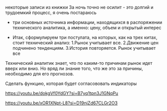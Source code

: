 некоторые записи из книжки 
За ночь точно не осилит - это долгий и трудоемкий процесс, я очень постараюсь 


- три основных источника
информации, находящихся в распоряжении технического аналитика, а именно: цену, объем и
открытый интерес

- Итак, сформулируем три постулата, на которых, как на трех китах, стоит технический
анализ:
1.Рынок учитывает все.
2.Движение цен подчинено тенденциям.
3.История повторяется.
Рынок учитывает все


Технический аналитик знает, что по каким-то причинам рынок идет вверх или вниз.
Но вряд ли знание того, что же это за причины, необходимо для его прогнозов.


Сделать функцию, которая будет согласововать индикаторы 



https://youtu.be/dokgVf0YdGY?si=B7yq1tpn3J1GNqPu


https://youtu.be/xOR1XNpt-L8?si=D19njZd67CLGr2O3